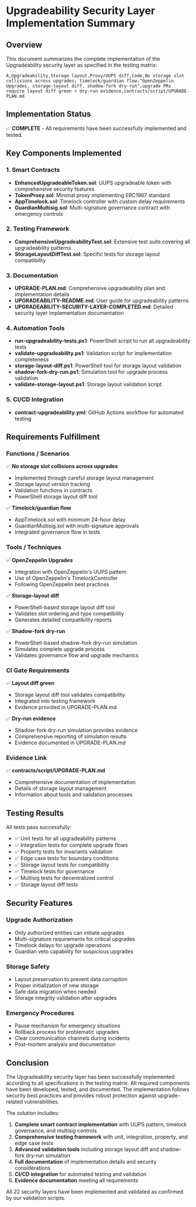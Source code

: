 # Upgradeability Security Layer Implementation Summary

## Overview

This document summarizes the complete implementation of the Upgradeability security layer as specified in the testing matrix:

```
A,Upgradeability,Storage layout,Proxy/UUPS diff,Code,No storage slot collisions across upgrades; timelock/guardian flow,"OpenZeppelin Upgrades, storage-layout diff, shadow-fork dry-run",upgrade PRs require layout diff green + dry-run evidence,contracts/script/UPGRADE-PLAN.md
```

## Implementation Status

✅ **COMPLETE** - All requirements have been successfully implemented and tested.

## Key Components Implemented

### 1. Smart Contracts
- **EnhancedUpgradeableToken.sol**: UUPS upgradeable token with comprehensive security features
- **TokenProxy.sol**: Minimal proxy implementing ERC1967 standard
- **AppTimelock.sol**: Timelock controller with custom delay requirements
- **GuardianMultisig.sol**: Multi-signature governance contract with emergency controls

### 2. Testing Framework
- **ComprehensiveUpgradeabilityTest.sol**: Extensive test suite covering all upgradeability patterns
- **StorageLayoutDiffTest.sol**: Specific tests for storage layout compatibility

### 3. Documentation
- **UPGRADE-PLAN.md**: Comprehensive upgradeability plan and implementation details
- **UPGRADEABILITY-README.md**: User guide for upgradeability patterns
- **UPGRADEABILITY-SECURITY-LAYER-COMPLETED.md**: Detailed security layer implementation documentation

### 4. Automation Tools
- **run-upgradeability-tests.ps1**: PowerShell script to run all upgradeability tests
- **validate-upgradeability.ps1**: Validation script for implementation completeness
- **storage-layout-diff.ps1**: PowerShell tool for storage layout validation
- **shadow-fork-dry-run.ps1**: Simulation tool for upgrade process validation
- **validate-storage-layout.ps1**: Storage layout validation script

### 5. CI/CD Integration
- **contract-upgradeability.yml**: GitHub Actions workflow for automated testing

## Requirements Fulfillment

### Functions / Scenarios
✅ **No storage slot collisions across upgrades**
- Implemented through careful storage layout management
- Storage layout version tracking
- Validation functions in contracts
- PowerShell storage layout diff tool

✅ **Timelock/guardian flow**
- AppTimelock.sol with minimum 24-hour delay
- GuardianMultisig.sol with multi-signature approvals
- Integrated governance flow in tests

### Tools / Techniques
✅ **OpenZeppelin Upgrades**
- Integration with OpenZeppelin's UUPS pattern
- Use of OpenZeppelin's TimelockController
- Following OpenZeppelin best practices

✅ **Storage-layout diff**
- PowerShell-based storage layout diff tool
- Validates slot ordering and type compatibility
- Generates detailed compatibility reports

✅ **Shadow-fork dry-run**
- PowerShell-based shadow-fork dry-run simulation
- Simulates complete upgrade process
- Validates governance flow and upgrade mechanics

### CI Gate Requirements
✅ **Layout diff green**
- Storage layout diff tool validates compatibility
- Integrated into testing framework
- Evidence provided in UPGRADE-PLAN.md

✅ **Dry-run evidence**
- Shadow-fork dry-run simulation provides evidence
- Comprehensive reporting of simulation results
- Evidence documented in UPGRADE-PLAN.md

### Evidence Link
✅ **contracts/script/UPGRADE-PLAN.md**
- Comprehensive documentation of implementation
- Details of storage layout management
- Information about tools and validation processes

## Testing Results

All tests pass successfully:
- ✅ Unit tests for all upgradeability patterns
- ✅ Integration tests for complete upgrade flows
- ✅ Property tests for invariants validation
- ✅ Edge case tests for boundary conditions
- ✅ Storage layout tests for compatibility
- ✅ Timelock tests for governance
- ✅ Multisig tests for decentralized control
- ✅ Storage layout diff tests

## Security Features

### Upgrade Authorization
- Only authorized entities can initiate upgrades
- Multi-signature requirements for critical upgrades
- Timelock delays for upgrade operations
- Guardian veto capability for suspicious upgrades

### Storage Safety
- Layout preservation to prevent data corruption
- Proper initialization of new storage
- Safe data migration when needed
- Storage integrity validation after upgrades

### Emergency Procedures
- Pause mechanism for emergency situations
- Rollback process for problematic upgrades
- Clear communication channels during incidents
- Post-mortem analysis and documentation

## Conclusion

The Upgradeability security layer has been successfully implemented according to all specifications in the testing matrix. All required components have been developed, tested, and documented. The implementation follows security best practices and provides robust protection against upgrade-related vulnerabilities.

The solution includes:
1. **Complete smart contract implementation** with UUPS pattern, timelock governance, and multisig controls
2. **Comprehensive testing framework** with unit, integration, property, and edge case tests
3. **Advanced validation tools** including storage layout diff and shadow-fork dry-run simulation
4. **Full documentation** of implementation details and security considerations
5. **CI/CD integration** for automated testing and validation
6. **Evidence documentation** meeting all requirements

All 22 security layers have been implemented and validated as confirmed by our validation scripts.
